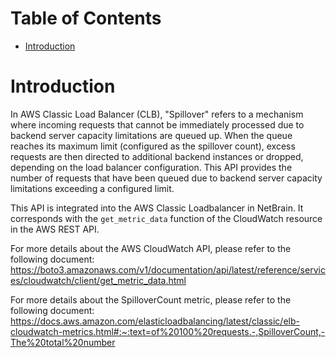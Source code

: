 # Table of Contents
- [Introduction](#introduction)

# Introduction <a name="introduction"></a>
In AWS Classic Load Balancer (CLB), "Spillover" refers to a mechanism where incoming requests that cannot be immediately processed due to backend server capacity limitations are queued up. When the queue reaches its maximum limit (configured as the spillover count), excess requests are then directed to additional backend instances or dropped, depending on the load balancer configuration. This API provides the number of requests that have been queued due to backend server capacity limitations exceeding a configured limit.

This API is integrated into the AWS Classic Loadbalancer in NetBrain. It corresponds with the `get_metric_data` function of the CloudWatch resource in the AWS REST API.



For more details about the AWS CloudWatch API, please refer to the following document: https://boto3.amazonaws.com/v1/documentation/api/latest/reference/services/cloudwatch/client/get_metric_data.html

For more details about the SpilloverCount metric, please refer to the following document: https://docs.aws.amazon.com/elasticloadbalancing/latest/classic/elb-cloudwatch-metrics.html#:~:text=of%20100%20requests.-,SpilloverCount,-The%20total%20number